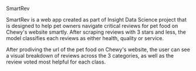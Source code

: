 SmartRev

SmartRev is a web app created as part of Insight Data Science project that is designed to help pet owners navigate critical reviews for pet food on Chewy's website smartly. After scraping reviews with 3 stars and less, the model classifies each reviews as either health, quality or service. 

After prodiving the url of the pet food on Chewy's website, the user can see a visual breakdown of reviews across the 3 categories, as well as the review voted most helpful for each class.

